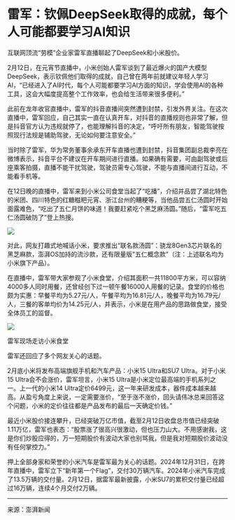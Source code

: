 # 雷军：钦佩DeepSeek取得的成就，每个人可能都要学习AI知识

互联网顶流“劳模”企业家雷军直播聊起了DeepSeek和小米股价。

2月12日，在元宵节直播中，小米创始人雷军谈到了最近爆火的国产大模型DeepSeek，表示钦佩他们取得的成就，自己曾在两年前就建议年轻人学习AI，“已经进入了AI时代，每个人可能都要学习AI方面的知识，学会使用AI的各种工具，这会大幅度提高整个工作效率，也会给生活带来很多便利。”

此前在龙年收官直播中，雷军的抖音直播间突然遭到封禁，引发外界关注。在这次直播中，雷军回应，自己其实一直在认真开车，对抖音的直播规则也非常了解，但是抖音官方认为违规就停了，也能理解抖音的决定，“呼吁所有朋友，智能驾驶按照现行法规是辅助驾驶，无论如何要注意安全。”

当时除了雷军，华为常务董事余承东开车直播也遭到封禁，抖音集团副总裁李亮在微博表示，抖音平台不建议在开车期间进行直播。如果确有需要，可由副驾驶或后座乘客拍摄，直播不能干扰驾驶，驾驶员需专心驾驶，不能与直播间进行互动，不能看手机等。

在12日晚的直播中，雷军来到小米公司食堂当起了“吃播”，介绍并品尝了湖北特色的米团、四川特色的红糖糍粑元宵、浙江台州的糟粳等，当他品尝五仁汤圆时开始面露难色，“吃出了五仁月饼的味道！我要赶紧吃个黑芝麻汤圆。”随后，“雷军吃五仁汤圆破防了”登上热搜。

![](https://imgpai.thepaper.cn/newpai/image/1739372248988_fyx6zA_1739372269451.jpg?x-oss-process=image/resize,w_1024)

对此，网友打趣式地喊话小米，要求推出“联名款汤圆”：骁龙8Gen3芯片联名的黑芝麻款，澎湃OS加持的流沙款，还有限量版"五仁概念款"（注：上述联名均为小米旗下产品）。

在直播中，雷军带大家参观了小米食堂，介绍其面积一共11800平方米，可以容纳4000多人同时用餐，还曾经创下过一顿午餐16000人用餐的记录。食堂的价格也颇为实惠：早餐平均为5.27元/人，午餐平均为16.81元/人，晚餐平均为16.79元/人，三餐的客单均价为14.25元/人，并表示，小米是在用产品的思路做食堂，接受全体员工的监督。

![](https://imgpai.thepaper.cn/newpai/image/1739372889111_nT77zt_1739372911477.jpg?x-oss-process=image/resize,w_1024)

雷军现场走访小米食堂

雷军还回应了多个网友关心的话题。

2月底小米将发布高端旗舰手机和汽车产品：小米15 Ultra和SU7 Ultra。对于小米15 Ultra会不会涨价，雷军坦言，小米15 Ultra是小米定位最高端的手机系列之一。上一代的小米14 Ultra定价6499元，这一年来研发成本，器件成本越来越高。从盈亏角度上来说，一定需要涨价，“至于涨不涨价，回头请伟冰总来回答这个问题，小米的定价往往都是产品发布的最后一天确定价钱。”

最近小米股价接连攀升，已经突破万亿市值，截至2月12日收盘总市值已经突破1.11万亿，雷军也表态：“股票涨了很高兴很激动，但也压力山大。不用感谢我，这是你们炒股应得的，万一短期股价有波动大家也别骂我，但是我对短期股价波动没有任何掌控力。”

押上全部身家和荣誉的小米汽车是雷军最为关心的话题。2024年12月31日，在跨年直播中，雷军立下“新年第一个Flag”，交付30万辆汽车。2024年小米汽车完成了13.5万辆的交付量。2月12日，据雷军最新披露，小米SU7的累积交付量已经超过16万辆，连续4个月交付2万辆。

---

来源：澎湃新闻